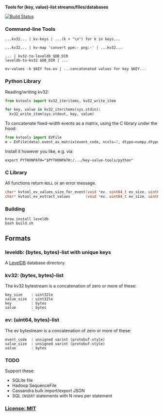 **Tools for (key, value)-list streams/files/databases**

[![Build Status](https://secure.travis-ci.org/andrewschaaf/key-value-tools.png)](http://travis-ci.org/andrewschaaf/key-value-tools)


### Command-line Tools


    ...kv32... | kv-keys | ...(k + "\n") for k in keys...

    ...kv32... | kv-map 'convert ppm:- png:-' | ...kv32...

    ... | kv32-to-leveldb $DB_DIR
    leveldb-to-kv32 $DB_DIR | ...

    ev-values -k $KEY foo.ev | ...concatenated values for key $KEY...


### Python Library

Reading/writing kv32:

```python
from kvtools import kv32_iteritems, kv32_write_item

for key, value in kv32_iteritems(sys.stdin):
  kv32_write_item(sys.stdout, key, value)
```

To concatenate fixed-width events as a matrix, using the C library under the hood:

```python
from kvtools import EVFile
m = EVFile(data).event_as_matrix(event_code, ncols=7, dtype=numpy.dtype('float64'))
```

Install it however you like, e.g. via:

    export PYTHONPATH="$PYTHONPATH:/.../key-value-tools/python"


### C Library

All functions return `NULL` or an error message.

```c
char* kvtool_ev_values_size_for_event(void *ev, uint64_t ev_size, uint64_t event_code, uint64_t *values_size);
char* kvtool_ev_extract_values       (void *ev, uint64_t ev_size, uint64_t event_code, void *values, uint64_t values_size);
```


### Building

    brew install leveldb
    bash build.sh


## Formats

### leveldb: (bytes, bytes)-list with unique keys

A [LevelDB](https://code.google.com/p/leveldb/) database directory.


### kv32: (bytes, bytes)-list

The kv32 bytestream is a concatenation of zero or more of these:

    key_size    : uint32le
    value_size  : uint32le
    key         : bytes
    value       : bytes


### ev: (uint64, bytes)-list

The ev bytestream is a concatenation of zero or more of these:

    event_code  : unsigned varint (protobuf-style)
    value_size  : unsigned varint (protobuf-style)
    value       : bytes


### TODO

Support these:

- SQLite file
- Hadoop SequenceFile
- Cassandra bulk import/export JSON
- SQL `INSERT` statements with N rows per statement


### [License: MIT](LICENSE.txt)

